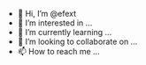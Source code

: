 - 👋 Hi, I’m @efext
- 👀 I’m interested in ...
- 🌱 I’m currently learning ...
- 💞️ I’m looking to collaborate on ...
- 📫 How to reach me ...

<!---
efext/efext is a ✨ special ✨ repository because its `README.md` (this file) appears on your GitHub profile.
You can click the Preview link to take a look at your changes.
--->

